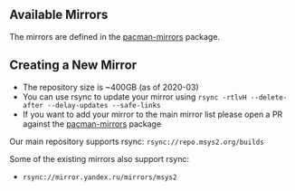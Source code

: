 ## Available Mirrors

The mirrors are defined in the [pacman-mirrors](https://github.com/msys2/MSYS2-packages/tree/master/pacman-mirrors) package.

## Creating a New Mirror

* The repository size is ~400GB (as of 2020-03)
* You can use rsync to update your mirror using `rsync -rtlvH --delete-after --delay-updates --safe-links`
* If you want to add your mirror to the main mirror list please open a PR against the [pacman-mirrors](https://github.com/msys2/MSYS2-packages/tree/master/pacman-mirrors) package

Our main repository supports rsync: `rsync://repo.msys2.org/builds`

Some of the existing mirrors also support rsync:

* `rsync://mirror.yandex.ru/mirrors/msys2`